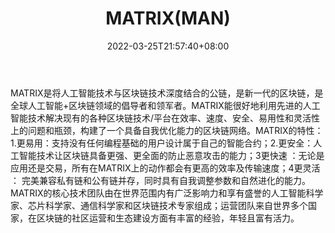 ﻿---
weight: 
title: "MATRIX(MAN)"
description: "MATRIX是将人工智能技术与区块链技术深度结合的公链，是新一代的区块链，是全球人工智能+区块链领域的倡导者和领军者"
date: 2022-03-25T21:57:40+08:00
lastmod: 2022-03-25T16:45:40+08:00
draft: false
authors: ["Metabd"]
featuredImage: "matrixman.webp"
link: ""
tags: ["数字代币","MATRIX(MAN)"]
categories: ["navigation"]
navigation: ["数字代币"]
lightgallery: true
toc: true
pinned: false
recommend: false
recommend1: false
---
MATRIX是将人工智能技术与区块链技术深度结合的公链，是新一代的区块链，是全球人工智能+区块链领域的倡导者和领军者。MATRIX能很好地利用先进的人工智能技术解决现有的各种区块链技术/平台在效率、速度、安全、易用性和灵活性上的问题和瓶颈，构建了一个具备自我优化能力的区块链网络。MATRIX的特性：1.更易用：支持没有任何编程基础的用户设计属于自己的智能合约；2.更安全：人工智能技术让区块链具备更强、更全面的防止恶意攻击的能力；3更快速 ：无论是应用还是交易，所有在MATRIX上的动作都会有更高的效率及传输速度；4更灵活 ： 完美兼容私有链和公有链并存，同时具有自我调整参数和自然进化的能力。MATRIX的核心技术团队由在世界范围内有广泛影响力和享有盛誉的人工智能科学家、芯片科学家、通信科学家和区块链技术专家组成；运营团队来自世界多个国家，在区块链的社区运营和生态建设方面有丰富的经验，年轻且富有活力。
